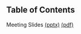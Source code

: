 Table of Contents
---
Meeting Slides [(pptx)](Lesson%20on%20BFS_DFS.pptx) [(pdf)](Lesson%20on%20BFS_DFS.pdf)